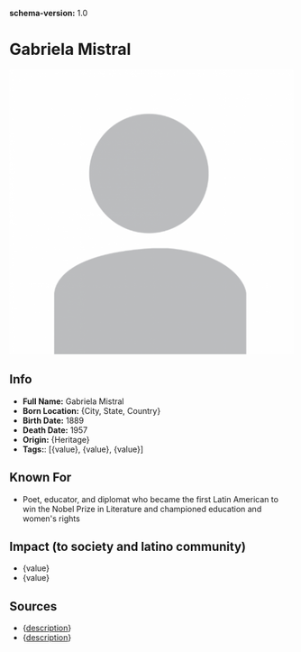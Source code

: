 **schema-version:** 1.0
# Gabriela Mistral

![image description](images/person-image-template.png)

## Info
- **Full Name:** Gabriela Mistral
- **Born Location:** {City, State, Country}
- **Birth Date:** 1889
- **Death Date:** 1957
- **Origin:** {Heritage}  
- **Tags:**: [{value}, {value}, {value}]

## Known For
- Poet, educator, and diplomat who became the first Latin American to win the Nobel Prize in Literature and championed education and women's rights

## Impact (to society and latino community)
- {value}
- {value}

## Sources
- {[description](link)}
- {[description](link)}